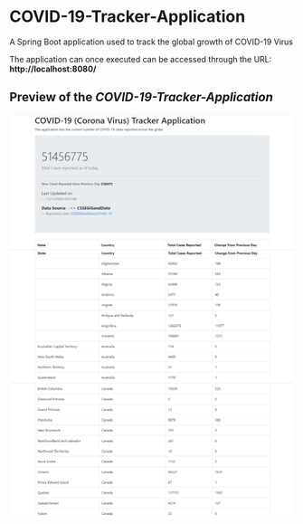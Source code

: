 # COVID-19-Tracker-Application
A Spring Boot application used to track the global growth of COVID-19 Virus

The application can once executed can be accessed through the URL: <b>http://localhost:8080/</b>

<h2>Preview of the <b><i>COVID-19-Tracker-Application</i></b></h2>
<img src="COVID-19 Tracker Images/Preview_2.png">
<img src="COVID-19 Tracker Images/Preview_3.png">
<img src="COVID-19 Tracker Images/Preview_1.png">
